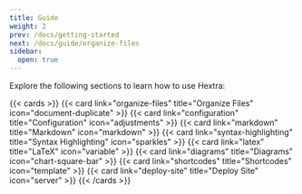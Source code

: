 ```yaml
---
title: Guide
weight: 2
prev: /docs/getting-started
next: /docs/guide/organize-files
sidebar:
  open: true
---
```


Explore the following sections to learn how to use Hextra:

<!--more-->

{{< cards >}}
{{< card link="organize-files" title="Organize Files" icon="document-duplicate" >}}
{{< card link="configuration" title="Configuration" icon="adjustments" >}}
{{< card link="markdown" title="Markdown" icon="markdown" >}}
{{< card link="syntax-highlighting" title="Syntax Highlighting" icon="sparkles" >}}
{{< card link="latex" title="LaTeX" icon="variable" >}}
{{< card link="diagrams" title="Diagrams" icon="chart-square-bar" >}}
{{< card link="shortcodes" title="Shortcodes" icon="template" >}}
{{< card link="deploy-site" title="Deploy Site" icon="server" >}}
{{< /cards >}}